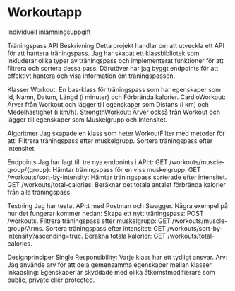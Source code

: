 # Workoutapp
Individuell inlämningsuppgift

Träningspass API
Beskrivning
Detta projekt handlar om att utveckla ett API för att hantera träningspass. Jag har skapat ett klassbibliotek som inkluderar olika typer av träningspass och implementerat funktioner för att filtrera och sortera dessa pass. Därutöver har jag byggt endpoints för att effektivt hantera och visa information om träningspassen.

Klasser
Workout: En bas-klass för träningspass som har egenskaper som Id, Namn, Datum, Längd (i minuter) och Förbrända kalorier.
CardioWorkout: Ärver från Workout och lägger till egenskaper som Distans (i km) och Medelhastighet (i km/h).
StrengthWorkout: Ärver också från Workout och lägger till egenskaper som Muskelgrupp och Intensitet.

Algoritmer
Jag skapade en klass som heter WorkoutFilter med metoder för att:
Filtrera träningspass efter muskelgrupp.
Sortera träningspass efter intensitet.

Endpoints
Jag har lagt till tre nya endpoints i API:t:
GET /workouts/muscle-group/{group}: Hämtar träningspass för en viss muskelgrupp.
GET /workouts/sort-by-intensity: Hämtar träningspass sorterade efter intensitet.
GET /workouts/total-calories: Beräknar det totala antalet förbrända kalorier från alla träningspass.

Testning
Jag har testat API:t med Postman och Swagger. Några exempel på hur det fungerar kommer nedan:
Skapa ett nytt träningspass: POST /workouts.
Filtrera träningspass efter muskelgrupp: GET /workouts/muscle-group/Arms.
Sortera träningspass efter intensitet: GET /workouts/sort-by-intensity?ascending=true.
Beräkna totala kalorier: GET /workouts/total-calories.

Designprinciper
Single Responsibility: Varje klass har ett tydligt ansvar.
Arv: Jag använde arv för att dela gemensamma egenskaper mellan klasser.
Inkapsling: Egenskaper är skyddade med olika åtkomstmodifierare som public, private eller protected.


